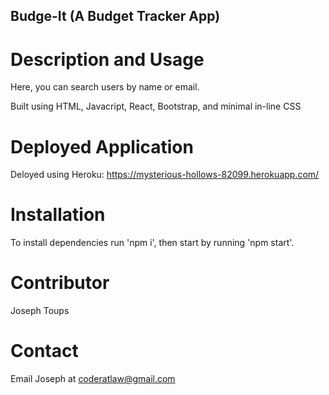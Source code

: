 ## Budge-It (A Budget Tracker App)

# Description and Usage
Here, you can search users by name or email. 

Built using HTML, Javacript, React, Bootstrap, and minimal in-line CSS

# Deployed Application

Deloyed using Heroku: https://mysterious-hollows-82099.herokuapp.com/

# Installation 
To install dependencies run 'npm i', then start by running 'npm start'. 

# Contributor 
Joseph Toups

# Contact
Email Joseph at coderatlaw@gmail.com
